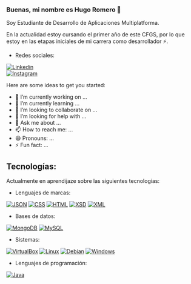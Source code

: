 ### Buenas, mi nombre es Hugo Romero 👋

Soy Estudiante de Desarrollo de Aplicaciones Multiplatforma.

En la actualidad estoy cursando el primer año de este CFGS, por lo que estoy en las etapas iniciales de mi carrera como desarrollador ⚡.

- Redes sociales:

[![Linkedin](https://img.shields.io/badge/LinkedIn-0077B5?style=for-the-badge&logo=linkedin&logoColor=white&labelColor=101010)](https://www.linkedin.com/in/hugo-romero-domenech-b5277a257/)
</br>
[![Instagram](https://img.shields.io/badge/Instagram-E4405F?style=for-the-badge&logo=instagram&logoColor=white&labelColor=101010)](https://www.instagram.com/_hache22_/?next=%2F)

Here are some ideas to get you started:

- 🔭 I’m currently working on ...
- 🌱 I’m currently learning ...
- 👯 I’m looking to collaborate on ...
- 🤔 I’m looking for help with ...
- 💬 Ask me about ...
- 📫 How to reach me: ...
- 😄 Pronouns: ...
- ⚡ Fun fact: ...

## Tecnologías:
Actualmente en aprendijaze sobre las siguientes tecnologías:

- Lenguajes de marcas:

[![JSON](https://img.shields.io/badge/JSON-000000?style=for-the-badge&logo=json&logoColor=white&labelColor=101010)]()
[![CSS](https://img.shields.io/badge/CSS-1572B6?style=for-the-badge&logo=css3&logoColor=white&labelColor=101010)]()
[![HTML](https://img.shields.io/badge/HTML-E34F26?style=for-the-badge&logo=html5&logoColor=white&labelColor=101010)]()
[![XSD](https://img.shields.io/badge/XSD-800080?style=for-the-badge&logo=xsd&logoColor=white&labelColor=101010)]()
[![XML](https://img.shields.io/badge/XML-FFA500?style=for-the-badge&logo=xml&logoColor=white&labelColor=101010)]()

- Bases de datos:

[![MongoDB](https://img.shields.io/badge/MongoDB-47A248?style=for-the-badge&logo=mongodb&logoColor=white&labelColor=101010)]()
[![MySQL](https://img.shields.io/badge/MySQL-4479A1?style=for-the-badge&logo=mysql&logoColor=white&labelColor=101010)]()

- Sistemas:

[![VirtualBox](https://img.shields.io/badge/VirtualBox-183A61?style=for-the-badge&logo=virtualbox&logoColor=white&labelColor=101010)]()
[![Linux](https://img.shields.io/badge/Linux-FCC624?style=for-the-badge&logo=linux&logoColor=white&labelColor=101010)]()
[![Debian](https://img.shields.io/badge/Debian-A81D33?style=for-the-badge&logo=debian&logoColor=white&labelColor=101010)]()
[![Windows](https://img.shields.io/badge/Windows-0078D6?style=for-the-badge&logo=windows&logoColor=white&labelColor=101010)]()

- Lenguajes de programación:

[![Java](https://img.shields.io/badge/Java-007396?style=for-the-badge&logo=java&logoColor=white&labelColor=101010)]()
